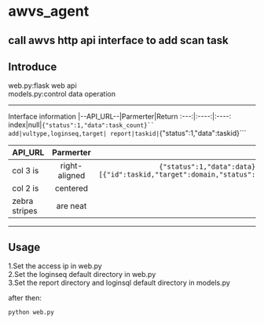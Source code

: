 # awvs_agent
call awvs http api interface to add scan task
---

## Introduce
web.py:flask web api    
models.py:control data operation     

---
Interface information
|--API_URL--|Parmerter|Return
:---:|:----:|:----:
index|null|```{"status":1,"data":task_count}``
add|vultype,loginseq,target|
report|taskid|```{"status":1,"data":taskid}```        

|API_URL         | Parmerter           | Return  |
| ------------- |:-------------:| -----:|
| col 3 is      | right-aligned | ```{"status":1,"data":data}   data= [{"id":taskid,"target":domain,"status":status}]``` |
| col 2 is      | centered      |   $12 |
| zebra stripes | are neat      |    $1 |

---
## Usage
1.Set the access ip in web.py     
2.Set the loginseq default directory in web.py       
3.Set the report directory and loginsql default directory in models.py    

after then:  
```
python web.py 
```

